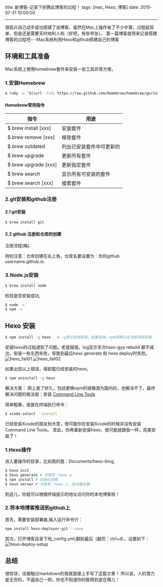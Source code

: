 title: 新博客-记录下折腾此博客的过程！
tags: [mac, Hexo, 博客]
date: 2015-07-31 10:00:00

---

很高兴自己动手成功搭建了该博客。虽然在Mac上操作省了不少步骤，过程挺简单，但是还是需要天时地利人和（好吧，有些夸张）。
第一篇博客就用来记录搭建博客的过程吧---Mac系统利用Hexo和github搭建自己的博客

## 环境和工具准备

Mac系统上使用homebrew套件来安装一些工具非常方便。

### 1.安装Homebrew

``` bash
$ ruby -e "$(curl -fsSL https://raw.github.com/Homebrew/homebrew/go/install)"
```

#### Homebrew常用指令

指令 				 | 用途 
---------------------|----------------------
$ brew install [xxx] | 安装套件  
$ brew remove [xxx]  | 移除套件  
$ brew outdated 	 | 列出已安装套件中可更新的  
$ brew upgrade 		 | 更新所有套件
$ brew upgrade [xxx] | 更新指定套件
$ brew search 		 | 显示所有可安装的套件
$ brew search [xxx]  | 搜索套件


### 2.git安装和github注册

#### 2.1 git安装
``` bash
$ brew install git
```

#### 2.2 github 注册和仓库的创建

注册流程(略).

特别注意：仓库创建在右上角，仓库名要设置为：你的github username.github.io.

### 3.Node.js安装

``` bash
$ brew install node 
```

检验是否安装成功,
``` bash
$ node -v
$ npm -v
```

## Hexo 安装

``` bash
$ npm install -g hexo   # -g表示全局安装，如果去掉，npm将默认在当前项目安装
```
安装hexo的过程遇到了问题。老是报错。log显示多次hexo-gyp rebuild 都不成功，安装一些东西失败，导致到最后hexo generate 和 hexo deploy时失败。
![hexo_fail01](/img/hexo_generate_fail.png) 
![hexo_fail02](/img/hexo_deploy_fail.png) 

如果出现以上错误，得卸载已经安装的hexo,
``` bash
$ npm uninstall -g hexo 
```

解决方案：
	网上查了好久，包括更换npm的镜像源为国内的，也解决不了。最终解决问题的做法是：安装 [Command Line Tools](http://railsapps.github.io/xcode-command-line-tools.html)

简单粗暴，直接在终端执行命令：
``` bash
$ xcode-select --install 
```
已经安装Xcode的朋友别大意，很可能你在安装Xcode的时候并没有安装Command Line Tools。
至此，你再重新安装hexo，很可能就跟我一样，完美安装了！

### 1.Hexo操作

进入要操作的目录，比如我的是：Documents/hexo-blog,
``` bash
$ hexo init
$ hexo generate # 可简写：hexo g
$ npm install # 初始化依赖
$ hexo server # 可简写：hexo s, 启动服务器
```

到这儿，你就可以根据终端提示的地址访问你的本地博客啦！

### 2.将本地博客推送到github上

首先，需要安装部署器,输入运行命令行：
``` bash
npm install hexo-deployer-git --save
```

其次，打开博客目录下地_config.yml,翻到最后（翻页：ctrl+d），设置如下：
![hexo-deploy-setup](/img/hexo-deploy-setup.png) 

## 总结

很惊讶，没接触过markdown的我就直接上手写了这篇文章！
所以说，人的潜力是无穷的，不逼自己一把，你也不知道你的极限到底在哪儿！
